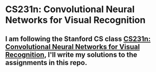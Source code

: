 # CS231n: Convolutional Neural Networks for Visual Recognition
## I am following the Stanford CS class [CS231n: Convolutional Neural Networks for Visual Recognition](http://cs231n.github.io/), I'll write my solutions to the assignments in this repo.